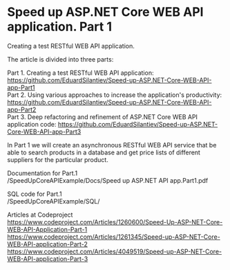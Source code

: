 # Speed up ASP.NET Core WEB API application. Part 1
Creating a test RESTful WEB API application.

The article is divided into three parts:

Part 1. Creating a test RESTful WEB API application: https://github.com/EduardSilantiev/Speed-up-ASP.NET-Core-WEB-API-app-Part1</br>
Part 2. Using various approaches to increase the application's productivity: https://github.com/EduardSilantiev/Speed-up-ASP.NET-Core-WEB-API-app-Part2</br>
Part 3. Deep refactoring and refinement of ASP.NET Core WEB API application code: https://github.com/EduardSilantiev/Speed-up-ASP.NET-Core-WEB-API-app-Part3

In Part 1 we will create an asynchronous RESTful WEB API service that be able to search products in a database and get price lists of different suppliers for the particular product.

Documentation for Part.1</br>
/SpeedUpCoreAPIExample/Docs/Speed up ASP.NET API app.Part1.pdf

SQL code for Part.1</br>
/SpeedUpCoreAPIExample/SQL/

Articles at Codeproject</br>
https://www.codeproject.com/Articles/1260600/Speed-Up-ASP-NET-Core-WEB-API-Application-Part-1</br>
https://www.codeproject.com/Articles/1261345/Speed-up-ASP-NET-Core-WEB-API-application-Part-2</br>
https://www.codeproject.com/Articles/4049519/Speed-up-ASP-NET-Core-WEB-API-application-Part-3

